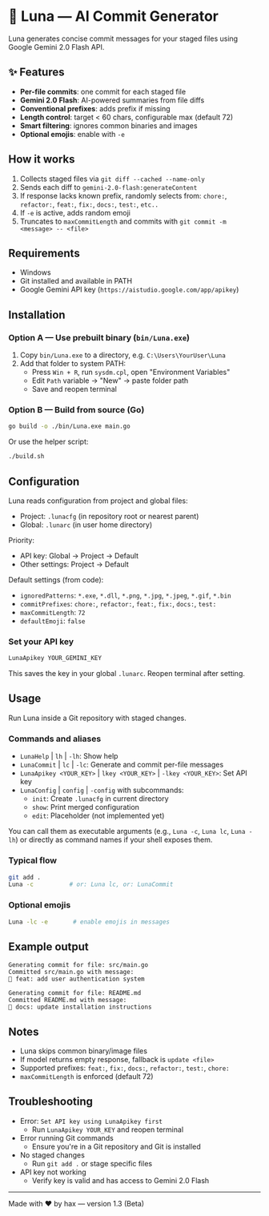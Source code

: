 # 🌙 Luna — AI Commit Generator

Luna generates concise commit messages for your staged files using Google Gemini 2.0 Flash API.

## ✨ Features

- **Per-file commits**: one commit for each staged file
- **Gemini 2.0 Flash**: AI-powered summaries from file diffs
- **Conventional prefixes**: adds prefix if missing
- **Length control**: target < 60 chars, configurable max (default 72)
- **Smart filtering**: ignores common binaries and images
- **Optional emojis**: enable with `-e`

## How it works

1. Collects staged files via `git diff --cached --name-only`
2. Sends each diff to `gemini-2.0-flash:generateContent`
3. If response lacks known prefix, randomly selects from: `chore:`, `refactor:`, `feat:`, `fix:`, `docs:`, `test:`, `etc..`
4. If `-e` is active, adds random emoji
5. Truncates to `maxCommitLength` and commits with `git commit -m <message> -- <file>`

## Requirements

- Windows
- Git installed and available in PATH
- Google Gemini API key (`https://aistudio.google.com/app/apikey`)

## Installation

### Option A — Use prebuilt binary (`bin/Luna.exe`)

1. Copy `bin/Luna.exe` to a directory, e.g. `C:\Users\YourUser\Luna`
2. Add that folder to system PATH:
   - Press `Win + R`, run `sysdm.cpl`, open "Environment Variables"
   - Edit `Path` variable → "New" → paste folder path
   - Save and reopen terminal

### Option B — Build from source (Go)

```bash
go build -o ./bin/Luna.exe main.go
```

Or use the helper script:

```bash
./build.sh
```

## Configuration

Luna reads configuration from project and global files:

- Project: `.lunacfg` (in repository root or nearest parent)
- Global: `.lunarc` (in user home directory)

Priority:

- API key: Global → Project → Default
- Other settings: Project → Default

Default settings (from code):

- `ignoredPatterns`: `*.exe`, `*.dll`, `*.png`, `*.jpg`, `*.jpeg`, `*.gif`, `*.bin`
- `commitPrefixes`: `chore:`, `refactor:`, `feat:`, `fix:`, `docs:`, `test:`
- `maxCommitLength`: `72`
- `defaultEmoji`: `false`

### Set your API key

```bash
LunaApikey YOUR_GEMINI_KEY
```

This saves the key in your global `.lunarc`. Reopen terminal after setting.

## Usage

Run Luna inside a Git repository with staged changes.

### Commands and aliases

- `LunaHelp` | `lh` | `-lh`: Show help
- `LunaCommit` | `lc` | `-lc`: Generate and commit per-file messages
- `LunaApikey <YOUR_KEY>` | `lkey <YOUR_KEY>` | `-lkey <YOUR_KEY>`: Set API key
- `LunaConfig` | `config` | `-config` with subcommands:
  - `init`: Create `.lunacfg` in current directory
  - `show`: Print merged configuration
  - `edit`: Placeholder (not implemented yet)

You can call them as executable arguments (e.g., `Luna -c`, `Luna lc`, `Luna -lh`) or directly as command names if your shell exposes them.

### Typical flow

```bash
git add .
Luna -c          # or: Luna lc, or: LunaCommit
```

### Optional emojis

```bash
Luna -lc -e       # enable emojis in messages
```

## Example output

```
Generating commit for file: src/main.go
Committed src/main.go with message:
🚀 feat: add user authentication system

Generating commit for file: README.md
Committed README.md with message:
📝 docs: update installation instructions
```

## Notes

- Luna skips common binary/image files
- If model returns empty response, fallback is `update <file>`
- Supported prefixes: `feat:`, `fix:`, `docs:`, `refactor:`, `test:`, `chore:`
- `maxCommitLength` is enforced (default 72)

## Troubleshooting

- Error: `Set API key using LunaApikey first`
  - Run `LunaApikey YOUR_KEY` and reopen terminal
- Error running Git commands
  - Ensure you're in a Git repository and Git is installed
- No staged changes
  - Run `git add .` or stage specific files
- API key not working
  - Verify key is valid and has access to Gemini 2.0 Flash

---

Made with ❤️ by hax — version 1.3 (Beta)
